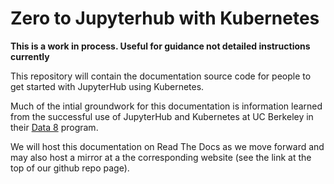 # Zero to Jupyterhub with Kubernetes

**This is a work in process. Useful for guidance not detailed instructions currently**

This repository will contain the documentation source code for people to get started with
JupyterHub using Kubernetes.

Much of the intial groundwork for this documentation is information learned from
the successful use of JupyterHub and Kubernetes at UC Berkeley in their
[Data 8](http://data8.org/) program.

We will host this documentation on Read The Docs as we move forward and may also
host a mirror at a the corresponding
website (see the link at the top of our github repo page).
